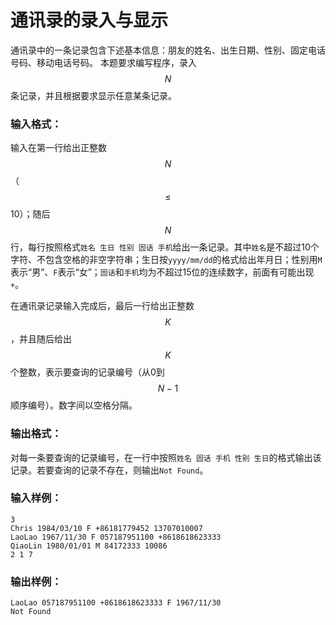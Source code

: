 # 通讯录的录入与显示
通讯录中的一条记录包含下述基本信息：朋友的姓名、出生日期、性别、固定电话号码、移动电话号码。
本题要求编写程序，录入$$N$$条记录，并且根据要求显示任意某条记录。

### 输入格式：

输入在第一行给出正整数$$N$$（$$\le$$10）；随后$$N$$行，每行按照格式`姓名 生日 性别 固话 手机`给出一条记录。其中`姓名`是不超过10个字符、不包含空格的非空字符串；生日按`yyyy/mm/dd`的格式给出年月日；性别用`M`表示“男”、`F`表示“女”；`固话`和`手机`均为不超过15位的连续数字，前面有可能出现`+`。

在通讯录记录输入完成后，最后一行给出正整数$$K$$，并且随后给出$$K$$个整数，表示要查询的记录编号（从0到$$N-1$$顺序编号）。数字间以空格分隔。

### 输出格式：

对每一条要查询的记录编号，在一行中按照`姓名 固话 手机 性别 生日`的格式输出该记录。若要查询的记录不存在，则输出`Not Found`。

### 输入样例：
```in
3
Chris 1984/03/10 F +86181779452 13707010007
LaoLao 1967/11/30 F 057187951100 +8618618623333
QiaoLin 1980/01/01 M 84172333 10086
2 1 7
```

### 输出样例：
```out
LaoLao 057187951100 +8618618623333 F 1967/11/30
Not Found
```
